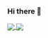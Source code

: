 ### Hi there 👋

<a href="https://github.com/Pranav-Talmale">
  <img align="center" src="https://github-readme-stats.vercel.app/api?username=Pranav-Talmale&show_icons=true&theme=midnight-purple" />
</a>
<a href="https://github.com/Pranav-Talmale">
  <img align="center" src="https://github-readme-stats.vercel.app/api/top-langs/?username=Pranav-Talmale&layout=compact" />
</a>
